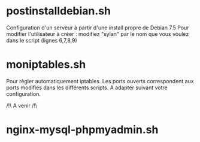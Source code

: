 postinstalldebian.sh
====================

Configuration d'un serveur à partir d'une install propre de Debian 7.5
Pour modifier l'utilisateur à créer : 
modifiez "sylan" par le nom que vous voulez dans le script (lignes 6,7,8,9)


moniptables.sh
==============

Pour règler automatiquement iptables. 
Les ports ouverts correspondent aux ports modifiés dans les différents scripts.
A adapter suivant votre configuration.

/!\ A venir /!\

nginx-mysql-phpmyadmin.sh
==============
